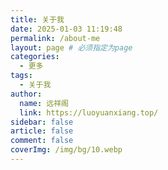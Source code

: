 ```yaml
---
title: 关于我
date: 2025-01-03 11:19:48
permalink: /about-me
layout: page # 必须指定为page
categories:
  - 更多
tags:
  - 关于我
author:
  name: 远祥阁
  link: https://luoyuanxiang.top/
sidebar: false
article: false
comment: false
coverImg: /img/bg/10.webp
---
```


<script setup>
import About from '../.vitepress/theme/components/About.vue'
</script>

<About />